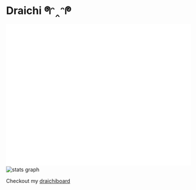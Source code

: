 # Draichi  ᖗᵔ‸ᵔᖘ

<picture>
  <img src="/github-metrics.svg" alt="Metrics">
</picture>

<img src="https://github-readme-stats.vercel.app/api?show_icons=true&include_all_commits=true&count_private=true&disable_animations=false&theme=cobalt&locale=en&hide_border=true&username=Draichi" height="200" alt="stats graph"  />
 
 Checkout my [draichiboard](https://draichiboard.com?utm_source=github)
